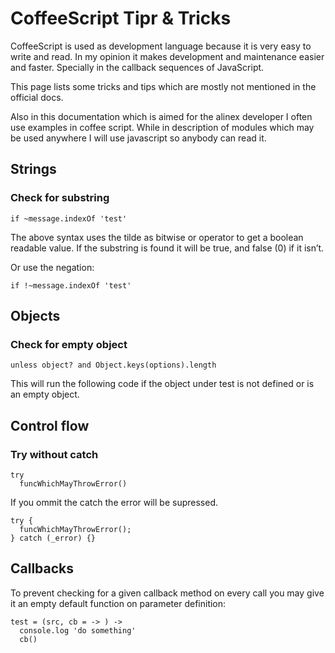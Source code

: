 CoffeeScript Tipr & Tricks
=================================================

CoffeeScript is used as development language because it is very easy to write
and read. In my opinion it makes development and maintenance easier and faster.
Specially in the callback sequences of JavaScript.

This page lists some tricks and tips which are mostly not mentioned in the
official docs.

Also in this documentation which is aimed for the alinex developer I often use
examples in coffee script. While in description of modules which may be used
anywhere I will use javascript so anybody can read it.


Strings
-------------------------------------------------

### Check for substring

    if ~message.indexOf 'test'

The above syntax uses the tilde as bitwise or operator to get a boolean
readable value. If the substring is found it will be true, and false (0) if it
isn’t.

Or use the negation:

    if !~message.indexOf 'test'


Objects
-------------------------------------------------

### Check for empty object

    unless object? and Object.keys(options).length

This will run the following code if the object under test is not defined or is
an empty object.


Control flow
-------------------------------------------------

### Try without catch

    try
      funcWhichMayThrowError()

If you ommit the catch the error will be supressed.

    try {
      funcWhichMayThrowError();
    } catch (_error) {}



Callbacks
-------------------------------------------------

To prevent checking for a given callback method on every call you may give it
an empty default function on parameter definition:

    test = (src, cb = -> ) ->
      console.log 'do something'
      cb()

